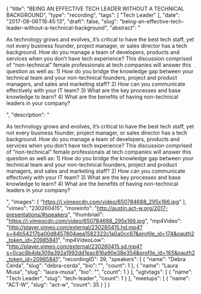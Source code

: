 {
  "title": "BEING AN EFFECTIVE TECH LEADER WITHOUT A TECHNICAL BACKGROUND",
  "type": "recording",
  "tags": [
    "Tech Leader"
  ],
  "date": "2017-08-06T16:45:13",
  "draft": false,
  "slug": "being-an-effective-tech-leader-without-a-technical-background",
  "abstract": "<p>As technology grows and evolves, it’s critical to have the best tech staff, yet not every business founder, project manager, or sales director has a tech background. How do you manage a team of developers, products and services when you don’t have tech experience? This discussion comprised of “non-technical” female professionals at tech companies will answer this question as well as: 1) How do you bridge the knowledge gap between your technical team and your non-technical founders, project and product managers, and sales and marketing staff? 2) How can you communicate effectively with your IT team? 3) What are the key processes and base knowledge to learn? 4) What are the benefits of having non-technical leaders in your company?</p>",
  "description": "<p>As technology grows and evolves, it’s critical to have the best tech staff, yet not every business founder, project manager, or sales director has a tech background. How do you manage a team of developers, products and services when you don’t have tech experience? This discussion comprised of “non-technical” female professionals at tech companies will answer this question as well as: 1) How do you bridge the knowledge gap between your technical team and your non-technical founders, project and product managers, and sales and marketing staff? 2) How can you communicate effectively with your IT team? 3) What are the key processes and base knowledge to learn? 4) What are the benefits of having non-technical leaders in your company?</p>",
  "images": [
    "https://i.vimeocdn.com/video/650784688_295x166.jpg"
  ],
  "vimeo": "230260415",
  "moreinfo": "http://austin.act-w.org/2017-presentations/#speakers",
  "thumbnail": "https://i.vimeocdn.com/video/650784688_295x166.jpg",
  "mp4Video": "http://player.vimeo.com/external/230260415.hd.mp4?s=44b54217ba00d8457804aea1582322c1a0a0cc67&profile_id=174&oauth2_token_id=20985841",
  "mp4VideoLow": "http://player.vimeo.com/external/230260415.sd.mp4?s=0cac8b4da309a392a1992dd1eac816a90e38e354&profile_id=165&oauth2_token_id=20985841",
  "recordingID": 39,
  "speakers": [
    {
      "name": "Debra Cerda",
      "slug": "debra-cerda",
      "bio": "",
      "count": 1
    },
    {
      "name": "Laura Musa",
      "slug": "laura-musa",
      "bio": "",
      "count": 1
    }
  ],
  "ugtvtags": [
    {
      "name": "Tech Leader",
      "slug": "tech-leader",
      "count": 1
    }
  ],
  "meetups": [
    {
      "name": "ACT-W",
      "slug": "act-w",
      "count": 35
    }
  ]
}